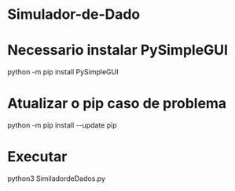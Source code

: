 # Simulador-de-Dado

# Necessario instalar PySimpleGUI
python -m pip install PySimpleGUI 
# Atualizar o pip caso de problema
python -m pip install --update pip
# Executar
python3 SimiladordeDados.py
